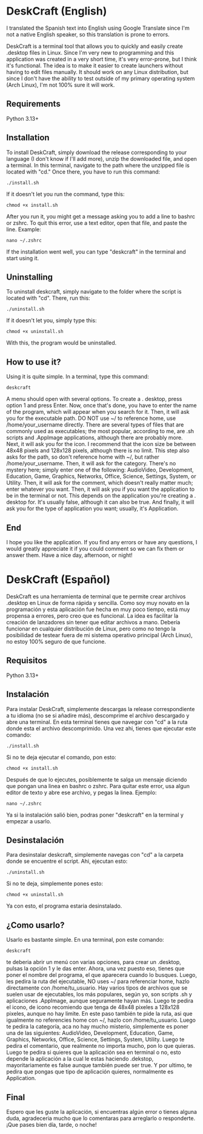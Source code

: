 # DeskCraft (English)

I translated the Spanish text into English using Google Translate since I'm not a native English speaker, so this translation is prone to errors.

DeskCraft is a terminal tool that allows you to quickly and easily create .desktop files in Linux.
Since I'm very new to programming and this application was created in a very short time, it's very error-prone, but I think it's functional.
The idea is to make it easier to create launchers without having to edit files manually.
It should work on any Linux distribution, but since I don't have the ability to test outside of my primary operating system (Arch Linux), I'm not 100% sure it will work.

## Requirements

Python 3.13+

## Installation

To install DeskCraft, simply download the release corresponding to your language (I don't know if I'll add more), unzip the downloaded file, and open a terminal. In this terminal, navigate to the path where the unzipped file is located with "cd." Once there, you have to run this command:

```
./install.sh
```

If it doesn't let you run the command, type this:

```
chmod +x install.sh
```

After you run it, you might get a message asking you to add a line to bashrc or zshrc. To quit this error, use a text editor, open that file, and paste the line. Example:

```
nano ~/.zshrc
```

If the installation went well, you can type "deskcraft" in the terminal and start using it.

## Uninstalling

To uninstall deskcraft, simply navigate to the folder where the script is located with "cd". There, run this:

```
./uninstall.sh
```

If it doesn't let you, simply type this:

```
chmod +x uninstall.sh
```

With this, the program would be uninstalled.

## How to use it?

Using it is quite simple. In a terminal, type this command:

```
deskcraft
```

A menu should open with several options. To create a . desktop, press option 1 and press Enter. Now, once that's done, you have to enter the name of the program, which will appear when you search for it. Then, it will ask you for the executable path. DO NOT use ~/ to reference home, use /home/your_username directly. There are several types of files that are commonly used as executables; the most popular, according to me, are .sh scripts and .AppImage applications, although there are probably more. Next, it will ask you for the icon. I recommend that the icon size be between 48x48 pixels and 128x128 pixels, although there is no limit. This step also asks for the path, so don't reference home with ~/, but rather /home/your_username. Then, it will ask for the category. There's no mystery here; simply enter one of the following: AudioVideo, Development, Education, Game, Graphics, Networks, Office, Science, Settings, System, or Utility. Then, it will ask for the comment, which doesn't really matter much; enter whatever you want. Then, it will ask you if you want the application to be in the terminal or not. This depends on the application you're creating a . desktop for. It's usually false, although it can also be true. And finally, it will ask you for the type of application you want; usually, it's Application.

## End

I hope you like the application. If you find any errors or have any questions, I would greatly appreciate it if you could comment so we can fix them or answer them. Have a nice day, afternoon, or night!



# DeskCraft (Español)

DeskCraft es una herramienta de terminal que te permite crear archivos .desktop en Linux de forma rápida y sencilla. 
Como soy muy novato en la programación y esta aplicación fue hecha en muy poco tiempo, está muy propensa a errores, pero creo que es funcional.
La idea es facilitar la creación de lanzadores sin tener que editar archivos a mano.
Debería funcionar en cualquier distribución de Linux, pero como no tengo la posibilidad de testear fuera de mi sistema operativo principal (Arch Linux), no estoy 100% seguro de
que funcione.

## Requisitos

Python 3.13+

## Instalación

Para instalar DeskCraft, simplemente descargas la release correspondiente a tu idioma (no se si añadire más), descomprime el archivo descargado y abre una terminal. En esta 
terminal tienes que navegar con "cd" a la ruta donde esta el archivo descomprimido. Una vez ahi, tienes que ejecutar este comando:

```
./install.sh
```

Si no te deja ejecutar el comando, pon esto:

```
chmod +x install.sh
```

Después de que lo ejecutes, posiblemente te salga un mensaje diciendo que pongan una linea en bashrc o zshrc. Para quitar este error, usa algun editor de texto y abre ese archivo, y pegas la linea. Ejemplo:

```
nano ~/.zshrc
```

Ya si la instalación salió bien, podras poner "deskcraft" en la terminal y empezar a usarlo.

## Desinstalación

Para desinstalar deskcraft, simplemente navegas con "cd" a la carpeta donde se encuentre el script. Ahi, ejecutan esto:

```
./uninstall.sh
```

Si no te deja, simplemente pones esto:

```
chmod +x uninstall.sh
```

Ya con esto, el programa estaria desinstalado.

## ¿Como usarlo?

Usarlo es bastante simple. En una terminal, pon este comando:

```
deskcraft
```

te deberia abrir un menú con varias opciones, para crear un .desktop, pulsas la opción 1 y le das enter. Ahora, una vez puesto eso, tienes que poner el nombre del programa, el que aparecera cuando lo busques. Luego, les pedira la ruta del ejecutable, NO uses ~/ para referenciar home, hazlo directamente con /home/tu_usuario. Hay varios tipos de archivos que se suelen usar de ejecutables, los más populares, según yo, son scripts .sh y aplicaciones .AppImage, aunque seguramente hayan más. Luego te pedira el icono, de icono recomiendo que tenga de 48x48 pixeles a 128x128 pixeles, aunque no hay limite. En este paso también te pide la ruta, asi que igualmente no referencies home con ~/, hazlo con /home/tu_usuario. Luego te pedira la categoría, aca no hay mucho misterio, simplemente es poner una de las siguientes: AudioVideo, Development, Education, Game, Graphics, Networks, Office, Science, Settings, System, Utility. Luego te pedira el comentario, que realmente no importa mucho, pon lo que quieras. Luego te pedira si quieres que la aplicación sea en terminal o no, esto depende la aplicación a la cual le estas haciendo .dekstop, mayoritariamente es false aunque también puede ser true. Y por ultimo, te pedira que pongas que tipo de aplicación quieres, normalmente es Application. 

## Final

Espero que les guste la aplicación, si encuentras algún error o tienes alguna duda, agradeceria mucho que lo comentaras para arreglarlo o responderte. ¡Que pases bien día, tarde, o noche!



